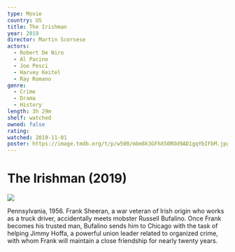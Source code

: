 ```yaml
---
type: Movie
country: US
title: The Irishman
year: 2019
director: Martin Scorsese
actors:
  - Robert De Niro
  - Al Pacino
  - Joe Pesci
  - Harvey Keitel
  - Ray Romano
genre:
  - Crime
  - Drama
  - History
length: 3h 29m
shelf: watched
owned: false
rating:
watched: 2019-11-01
poster: https://image.tmdb.org/t/p/w500/mbm8k3GFhXS0ROd9AD1gqYbIFbM.jpg
---
```


# The Irishman (2019)

![](https://image.tmdb.org/t/p/w500/mbm8k3GFhXS0ROd9AD1gqYbIFbM.jpg)

Pennsylvania, 1956. Frank Sheeran, a war veteran of Irish origin who works as a truck driver, accidentally meets mobster Russell Bufalino. Once Frank becomes his trusted man, Bufalino sends him to Chicago with the task of helping Jimmy Hoffa, a powerful union leader related to organized crime, with whom Frank will maintain a close friendship for nearly twenty years.